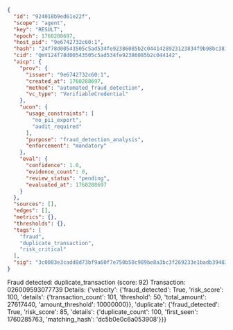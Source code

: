 ```json
{
  "id": "924018b9ed61e22f",
  "scope": "agent",
  "key": "RESULT",
  "epoch": 1760288697,
  "host_pid": "9e6742732c60:1",
  "hash": "24f78d00543505c5ad534fe92386085b2c0441428923123834f9b98bc381274e",
  "cid": "QmV124f78d00543505c5ad534fe92386085b2c044142",
  "aicp": {
    "prov": {
      "issuer": "9e6742732c60:1",
      "created_at": 1760288697,
      "method": "automated_fraud_detection",
      "vc_type": "VerifiableCredential"
    },
    "ucon": {
      "usage_constraints": [
        "no_pii_export",
        "audit_required"
      ],
      "purpose": "fraud_detection_analysis",
      "enforcement": "mandatory"
    },
    "eval": {
      "confidence": 1.0,
      "evidence_count": 0,
      "review_status": "pending",
      "evaluated_at": 1760288697
    }
  },
  "sources": [],
  "edges": [],
  "metrics": {},
  "thresholds": {},
  "tags": [
    "fraud",
    "duplicate_transaction",
    "risk_critical"
  ],
  "sig": "3c0003e3cadd8d73bf9a60f7e750b50c989be8a3bc3f269233e1badb39483846"
}
```

Fraud detected: duplicate_transaction (score: 92)
Transaction: 026009593077739
Details: {'velocity': {'fraud_detected': True, 'risk_score': 100, 'details': {'transaction_count': 101, 'threshold': 50, 'total_amount': 27617440, 'amount_threshold': 10000000}}, 'duplicate': {'fraud_detected': True, 'risk_score': 85, 'details': {'duplicate_count': 100, 'first_seen': 1760285763, 'matching_hash': 'dc5b0e0c6a053908'}}}